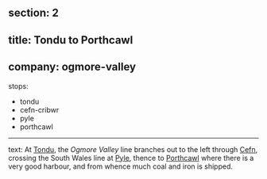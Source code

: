 section: 2
----
title: Tondu to Porthcawl
----
company: ogmore-valley
----
stops:
- tondu
- cefn-cribwr
- pyle
- porthcawl
----
text: At [Tondu](/stations/tondu), the *Ogmore Valley* line branches out to the left through [Cefn](/stations/cefn-cribwr), crossing the South Wales line at [Pyle](/stations/pyle), thence to [Porthcawl](/stations/porthcawl) where there is a very good harbour, and from whence much coal and iron is shipped.

